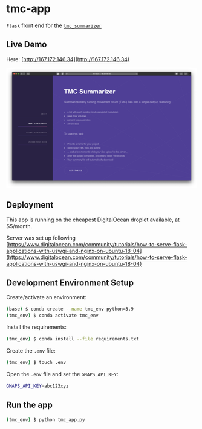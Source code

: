# tmc-app

`Flask` front end for the [`tmc_summarizer`](https://github.com/dvrpc/tmc-summarizer)

## Live Demo

Here: [http://167.172.146.34](http://167.172.146.34)

![image info](./static/assets/images/app_screenshot.png)

## Deployment

This app is running on the cheapest DigitalOcean droplet available, at $5/month.

Server was set up following [https://www.digitalocean.com/community/tutorials/how-to-serve-flask-applications-with-uswgi-and-nginx-on-ubuntu-18-04](https://www.digitalocean.com/community/tutorials/how-to-serve-flask-applications-with-uswgi-and-nginx-on-ubuntu-18-04)

## Development Environment Setup

Create/activate an environment:

```bash
(base) $ conda create --name tmc_env python=3.9
(tmc_env) $ conda activate tmc_env
```

Install the requirements:

```bash
(tmc_env) $ conda install --file requirements.txt
```

Create the `.env` file:

```bash
(tmc_env) $ touch .env
```

Open the `.env` file and set the `GMAPS_API_KEY`:

```bash
GMAPS_API_KEY=abc123xyz
```

## Run the app

```bash
(tmc_env) $ python tmc_app.py
```
